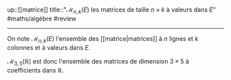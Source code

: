 up::[[matrice]]
title::"$\mathcal{M}_{n,k}(E)$ les matrices de taille $n\times k$ à valeurs dans $E$"
#maths/algèbre #review 

----
On note $\mathcal{M}_{n,k}(E)$ l'ensemble des [[matrice|matrices]] à $n$ lignes et $k$ colonnes et à valeurs dans $E$.

$\mathcal{M}_{3,5}(\mathbb{R})$ est donc l'ensemble des matrices de dimension $3\times 5$ à coefficients dans $\mathbb{R}$.
